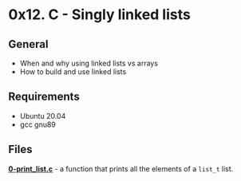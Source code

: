 # 0x12. C - Singly linked lists
## General
- When and why using linked lists vs arrays
- How to build and use linked lists
## Requirements
- Ubuntu 20.04
- gcc gnu89
## Files
**[0-print_list.c](0-print_list.c)** - a function that prints all the elements of a `list_t` list.  
